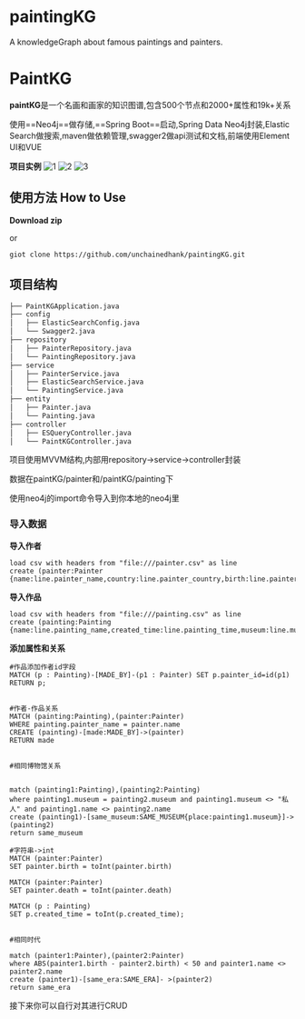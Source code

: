 # paintingKG
A knowledgeGraph about famous paintings and painters.
# PaintKG

**paintKG**是一个名画和画家的知识图谱,包含500个节点和2000+属性和19k+关系

使用==Neo4j==做存储,==Spring Boot==启动,Spring Data Neo4j封装,Elastic Search做搜索,maven做依赖管理,swagger2做api测试和文档,前端使用Element UI和VUE

**项目实例**
![1](https://i.loli.net/2020/11/25/FPyHK81lViBOtEN.png)
![2](https://i.loli.net/2020/11/25/29ygqD7HlbPCnNV.png)
![3](https://i.loli.net/2020/11/25/USadwWTuGxcQNAq.png)


## 使用方法 How to Use

**Download zip**

or

~~~shell
giot clone https://github.com/unchainedhank/paintingKG.git
~~~

##  项目结构

~~~tex
├── PaintKGApplication.java
├── config
│   ├── ElasticSearchConfig.java
│   └── Swagger2.java
├── repository
│   ├── PainterRepository.java
│   └── PaintingRepository.java
├── service
│   ├── PainterService.java
│   ├── ElasticSearchService.java
│   └── PaintingService.java
├── entity
│   ├── Painter.java
│   └── Painting.java
├── controller
│   ├── ESQueryController.java
│   └── PaintKGController.java
~~~

项目使用MVVM结构,内部用repository->service->controller封装

数据在paintKG/painter和/paintKG/painting下

使用neo4j的import命令导入到你本地的neo4j里

### 导入数据

**导入作者**

~~~cyp
load csv with headers from "file:///painter.csv" as line
create (painter:Painter {name:line.painter_name,country:line.painter_country,birth:line.painter_birth,death:line.painter_death,description:line.painter_description,image:line.painter_image})
~~~

**导入作品**

~~~cyp
load csv with headers from "file:///painting.csv" as line
create (painting:Painting {name:line.painting_name,created_time:line.painting_time,museum:line.museum_name,type:line.type,picture:line.painting_url,painter_name:line.painter_name})
~~~

**添加属性和关系**

~~~cypher
#作品添加作者id字段
MATCH (p : Painting)-[MADE_BY]-(p1 : Painter) SET p.painter_id=id(p1) RETURN p;


#作者-作品关系
MATCH (painting:Painting),(painter:Painter) 
WHERE painting.painter_name = painter.name
CREATE (painting)-[made:MADE_BY]->(painter) 
RETURN made


#相同博物馆关系


match (painting1:Painting),(painting2:Painting) 
where painting1.museum = painting2.museum and painting1.museum <> "私人" and painting1.name <> painting2.name
create (painting1)-[same_museum:SAME_MUSEUM{place:painting1.museum}]->(painting2)
return same_museum

#字符串->int
MATCH (painter:Painter)
SET painter.birth = toInt(painter.birth)

MATCH (painter:Painter)
SET painter.death = toInt(painter.death)

MATCH (p : Painting)
SET p.created_time = toInt(p.created_time);


#相同时代

match (painter1:Painter),(painter2:Painter) 
where ABS(painter1.birth - painter2.birth) < 50 and painter1.name <> painter2.name
create (painter1)-[same_era:SAME_ERA]- >(painter2)
return same_era

~~~

接下来你可以自行对其进行CRUD
